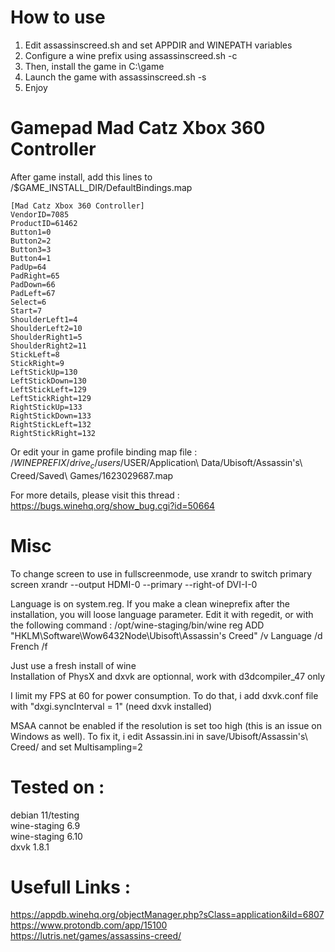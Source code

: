# How to use

1) Edit assassinscreed.sh and set APPDIR and WINEPATH variables
2) Configure a wine prefix using assassinscreed.sh -c
3) Then, install the game in C:\game
4) Launch the game with assassinscreed.sh -s
5) Enjoy

# Gamepad Mad Catz Xbox 360 Controller

After game install, add this lines to /$GAME_INSTALL_DIR/DefaultBindings.map
```
[Mad Catz Xbox 360 Controller]
VendorID=7085
ProductID=61462
Button1=0
Button2=2
Button3=3
Button4=1
PadUp=64
PadRight=65
PadDown=66
PadLeft=67
Select=6
Start=7
ShoulderLeft1=4
ShoulderLeft2=10
ShoulderRight1=5
ShoulderRight2=11
StickLeft=8
StickRight=9
LeftStickUp=130
LeftStickDown=130
LeftStickLeft=129
LeftStickRight=129
RightStickUp=133
RightStickDown=133
RightStickLeft=132
RightStickRight=132
```
Or edit your in game profile binding map file :
/$WINEPREFIX/drive_c/users/$USER/Application\ Data/Ubisoft/Assassin\'s\ Creed/Saved\ Games/1623029687.map

For more details, please visit this thread : https://bugs.winehq.org/show_bug.cgi?id=50664



# Misc

To change screen to use in fullscreenmode, use xrandr to switch primary screen
  xrandr --output HDMI-0 --primary --right-of DVI-I-0

Language is on system.reg. If you make a clean wineprefix after the installation, you will loose language parameter. Edit it with regedit, or with the following command :
/opt/wine-staging/bin/wine reg ADD "HKLM\Software\Wow6432Node\Ubisoft\Assassin's Creed" /v Language /d French /f

Just use a fresh install of wine \
Installation of PhysX and dxvk are optionnal, work with d3dcompiler_47 only

I limit my FPS at 60 for power consumption. To do that, i add dxvk.conf file with "dxgi.syncInterval = 1" (need dxvk installed)

MSAA cannot be enabled if the resolution is set too high (this is an issue on Windows as well). To fix it, i edit Assassin.ini  in save/Ubisoft/Assassin\'s\ Creed/ and set Multisampling=2

# Tested on :

debian 11/testing \
wine-staging 6.9 \
wine-staging 6.10 \
dxvk 1.8.1

# Usefull Links :

https://appdb.winehq.org/objectManager.php?sClass=application&iId=6807 \
https://www.protondb.com/app/15100 \
https://lutris.net/games/assassins-creed/
